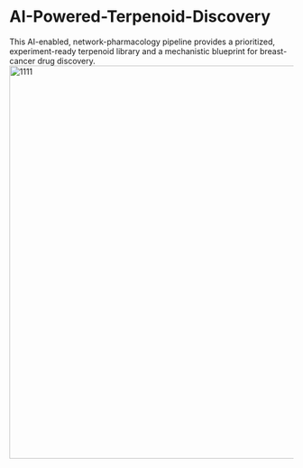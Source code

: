 # AI-Powered-Terpenoid-Discovery
This AI-enabled, network-pharmacology pipeline provides a prioritized, experiment-ready terpenoid library and a mechanistic blueprint for breast-cancer drug discovery.
<img width="848" height="696" alt="1111" src="https://github.com/user-attachments/assets/89dc9fb4-5ab7-4e36-b5df-a543a475e2c0" />